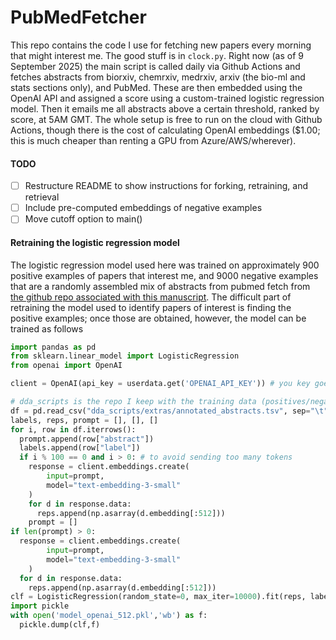 # PubMedFetcher
This repo contains the code I use for fetching new papers every morning that might interest me. The good stuff is in `clock.py`. Right now (as of 9 September 2025) the main script is called daily via Github Actions and fetches abstracts from biorxiv, chemrxiv, medrxiv, arxiv (the bio-ml and stats sections only), and PubMed. These are then embedded using the OpenAI API and assigned a score using a custom-trained logistic regression model. Then it emails me all abstracts above a certain threshold, ranked by score, at 5AM GMT. The whole setup is free to run on the cloud with Github Actions, though there is the cost of calculating OpenAI embeddings ($1.00; this is much cheaper than renting a GPU from Azure/AWS/wherever).

#### TODO
- [ ] Restructure README to show instructions for forking, retraining, and retrieval
- [ ] Include pre-computed embeddings of negative examples
- [ ] Move cutoff option to main()

#### Retraining the logistic regression model
The logistic regression model used here was trained on approximately 900 positive examples of papers that interest me, and 9000 negative examples that are a randomly assembled mix of abstracts from pubmed fetch from [the github repo associated with this manuscript](https://doi.org/10.1016/j.patter.2024.100968). The difficult part of retraining the model used to identify papers of interest is finding the positive examples; once those are obtained, however, the model can be trained as follows

```python
import pandas as pd
from sklearn.linear_model import LogisticRegression
from openai import OpenAI

client = OpenAI(api_key = userdata.get('OPENAI_API_KEY')) # you key goes here

# dda_scripts is the repo I keep with the training data (positives/negatives)
df = pd.read_csv("dda_scripts/extras/annotated_abstracts.tsv", sep="\t").dropna(subset="label")
labels, reps, prompt = [], [], []
for i, row in df.iterrows():
  prompt.append(row["abstract"])
  labels.append(row["label"])
  if i % 100 == 0 and i > 0: # to avoid sending too many tokens
    response = client.embeddings.create(
        input=prompt,
        model="text-embedding-3-small"
    )
    for d in response.data:
      reps.append(np.asarray(d.embedding[:512]))
    prompt = []
if len(prompt) > 0:
  response = client.embeddings.create(
        input=prompt,
        model="text-embedding-3-small"
    )
  for d in response.data:
    reps.append(np.asarray(d.embedding[:512]))
clf = LogisticRegression(random_state=0, max_iter=10000).fit(reps, labels)
import pickle
with open('model_openai_512.pkl','wb') as f:
  pickle.dump(clf,f)
```
